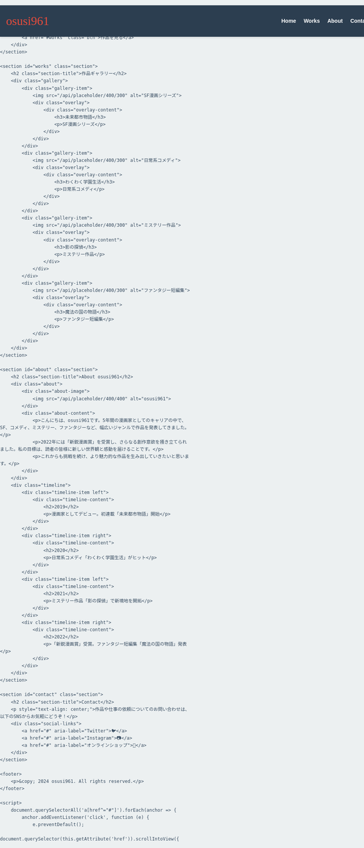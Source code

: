 <!DOCTYPE html>
<html lang="ja">
<head>
    <meta charset="UTF-8">
    <meta name="viewport" content="width=device-width, initial-scale=1.0">
    <title>osusi961 | 革新的漫画クリエイター</title>
    <link href="https://fonts.googleapis.com/css2?family=Noto+Sans+JP:wght@400;700&family=Permanent+Marker&display=swap" rel="stylesheet">
    <style>
        :root {
            --primary-color: #2c3e50;
            --secondary-color: #e74c3c;
            --accent-color: #3498db;
            --background-color: #ecf0f1;
            --text-color: #34495e;
        }
        body, html {
            margin: 0;
            padding: 0;
            font-family: 'Noto Sans JP', sans-serif;
            background-color: var(--background-color);
            color: var(--text-color);
            line-height: 1.6;
            scroll-behavior: smooth;
        }
        header {
            background-color: var(--primary-color);
            color: white;
            padding: 1rem;
            position: fixed;
            width: 100%;
            z-index: 1000;
            box-shadow: 0 2px 5px rgba(0,0,0,0.1);
        }
        nav {
            display: flex;
            justify-content: space-between;
            align-items: center;
            max-width: 1200px;
            margin: 0 auto;
        }
        .logo {
            font-family: 'Permanent Marker', cursive;
            font-size: 2rem;
            color: var(--secondary-color);
        }
        nav ul {
            display: flex;
            list-style: none;
        }
        nav ul li {
            margin-left: 20px;
        }
        nav ul li a {
            color: white;
            text-decoration: none;
            font-weight: bold;
            transition: color 0.3s ease;
        }
        nav ul li a:hover {
            color: var(--secondary-color);
        }
        .hero {
            height: 100vh;
            display: flex;
            justify-content: center;
            align-items: center;
            background: linear-gradient(rgba(0,0,0,0.5), rgba(0,0,0,0.5)), url('/api/placeholder/1200/800');
            background-size: cover;
            background-position: center;
            color: white;
            text-align: center;
        }
        .hero-content h1 {
            font-size: 4rem;
            margin-bottom: 1rem;
        }
        .hero-content p {
            font-size: 1.5rem;
            margin-bottom: 2rem;
        }
        .btn {
            display: inline-block;
            background-color: var(--secondary-color);
            color: white;
            padding: 10px 20px;
            text-decoration: none;
            border-radius: 5px;
            transition: background-color 0.3s ease;
        }
        .btn:hover {
            background-color: #c0392b;
        }
        .section {
            padding: 5rem 2rem;
            max-width: 1200px;
            margin: 0 auto;
        }
        .section-title {
            font-size: 2.5rem;
            text-align: center;
            margin-bottom: 3rem;
            color: var(--primary-color);
        }
        .gallery {
            display: grid;
            grid-template-columns: repeat(auto-fit, minmax(250px, 1fr));
            grid-gap: 2rem;
        }
        .gallery-item {
            position: relative;
            overflow: hidden;
            border-radius: 10px;
            box-shadow: 0 4px 10px rgba(0,0,0,0.1);
            transition: transform 0.3s ease;
        }
        .gallery-item:hover {
            transform: translateY(-10px);
        }
        .gallery-item img {
            width: 100%;
            height: auto;
            display: block;
        }
        .gallery-item .overlay {
            position: absolute;
            top: 0;
            left: 0;
            width: 100%;
            height: 100%;
            background: rgba(0,0,0,0.7);
            display: flex;
            justify-content: center;
            align-items: center;
            opacity: 0;
            transition: opacity 0.3s ease;
        }
        .gallery-item:hover .overlay {
            opacity: 1;
        }
        .gallery-item .overlay-content {
            color: white;
            text-align: center;
        }
        .about {
            display: flex;
            align-items: center;
            gap: 2rem;
        }
        .about-image {
            flex: 1;
        }
        .about-image img {
            width: 100%;
            border-radius: 10px;
            box-shadow: 0 4px 10px rgba(0,0,0,0.1);
        }
        .about-content {
            flex: 2;
        }
        .timeline {
            position: relative;
            max-width: 800px;
            margin: 0 auto;
            padding: 2rem 0;
        }
        .timeline::after {
            content: '';
            position: absolute;
            width: 6px;
            background-color: var(--primary-color);
            top: 0;
            bottom: 0;
            left: 50%;
            margin-left: -3px;
        }
        .timeline-item {
            padding: 10px 40px;
            position: relative;
            background-color: inherit;
            width: 50%;
        }
        .timeline-item::after {
            content: '';
            position: absolute;
            width: 25px;
            height: 25px;
            right: -17px;
            background-color: var(--background-color);
            border: 4px solid var(--secondary-color);
            top: 15px;
            border-radius: 50%;
            z-index: 1;
        }
        .left {
            left: 0;
        }
        .right {
            left: 50%;
        }
        .left::before {
            content: " ";
            height: 0;
            position: absolute;
            top: 22px;
            width: 0;
            z-index: 1;
            right: 30px;
            border: medium solid var(--primary-color);
            border-width: 10px 0 10px 10px;
            border-color: transparent transparent transparent var(--primary-color);
        }
        .right::before {
            content: " ";
            height: 0;
            position: absolute;
            top: 22px;
            width: 0;
            z-index: 1;
            left: 30px;
            border: medium solid var(--primary-color);
            border-width: 10px 10px 10px 0;
            border-color: transparent var(--primary-color) transparent transparent;
        }
        .right::after {
            left: -16px;
        }
        .timeline-content {
            padding: 20px 30px;
            background-color: white;
            position: relative;
            border-radius: 6px;
            box-shadow: 0 4px 10px rgba(0,0,0,0.1);
        }
        footer {
            background-color: var(--primary-color);
            color: white;
            text-align: center;
            padding: 2rem;
        }
        .social-links {
            margin-top: 1rem;
        }
        .social-links a {
            color: white;
            font-size: 1.5rem;
            margin: 0 10px;
            transition: color 0.3s ease;
        }
        .social-links a:hover {
            color: var(--secondary-color);
        }
        @media screen and (max-width: 768px) {
            .about {
                flex-direction: column;
            }
            .timeline::after {
                left: 31px;
            }
            .timeline-item {
                width: 100%;
                padding-left: 70px;
                padding-right: 25px;
            }
            .timeline-item::before {
                left: 60px;
                border: medium solid white;
                border-width: 10px 10px 10px 0;
                border-color: transparent white transparent transparent;
            }
            .left::after, .right::after {
                left: 15px;
            }
            .right {
                left: 0%;
            }
        }
    </style>
</head>
<body>
    <header>
        <nav>
            <div class="logo">osusi961</div>
            <ul>
                <li><a href="#home">Home</a></li>
                <li><a href="#works">Works</a></li>
                <li><a href="#about">About</a></li>
                <li><a href="#contact">Contact</a></li>
            </ul>
        </nav>
    </header>

    <section id="home" class="hero">
        <div class="hero-content">
            <h1>osusi961</h1>
            <p>革新的な漫画で世界を彩る</p>
            <a href="#works" class="btn">作品を見る</a>
        </div>
    </section>

    <section id="works" class="section">
        <h2 class="section-title">作品ギャラリー</h2>
        <div class="gallery">
            <div class="gallery-item">
                <img src="/api/placeholder/400/300" alt="SF漫画シリーズ">
                <div class="overlay">
                    <div class="overlay-content">
                        <h3>未来都市物語</h3>
                        <p>SF漫画シリーズ</p>
                    </div>
                </div>
            </div>
            <div class="gallery-item">
                <img src="/api/placeholder/400/300" alt="日常系コメディ">
                <div class="overlay">
                    <div class="overlay-content">
                        <h3>わくわく学園生活</h3>
                        <p>日常系コメディ</p>
                    </div>
                </div>
            </div>
            <div class="gallery-item">
                <img src="/api/placeholder/400/300" alt="ミステリー作品">
                <div class="overlay">
                    <div class="overlay-content">
                        <h3>影の探偵</h3>
                        <p>ミステリー作品</p>
                    </div>
                </div>
            </div>
            <div class="gallery-item">
                <img src="/api/placeholder/400/300" alt="ファンタジー短編集">
                <div class="overlay">
                    <div class="overlay-content">
                        <h3>魔法の国の物語</h3>
                        <p>ファンタジー短編集</p>
                    </div>
                </div>
            </div>
        </div>
    </section>

    <section id="about" class="section">
        <h2 class="section-title">About osusi961</h2>
        <div class="about">
            <div class="about-image">
                <img src="/api/placeholder/400/400" alt="osusi961">
            </div>
            <div class="about-content">
                <p>こんにちは、osusi961です。5年間の漫画家としてのキャリアの中で、SF、コメディ、ミステリー、ファンタジーなど、幅広いジャンルで作品を発表してきました。</p>
                <p>2022年には「新鋭漫画賞」を受賞し、さらなる創作意欲を掻き立てられました。私の目標は、読者の皆様に新しい世界観と感動を届けることです。</p>
                <p>これからも挑戦を続け、より魅力的な作品を生み出していきたいと思います。</p>
            </div>
        </div>
        <div class="timeline">
            <div class="timeline-item left">
                <div class="timeline-content">
                    <h2>2019</h2>
                    <p>漫画家としてデビュー。初連載「未来都市物語」開始</p>
                </div>
            </div>
            <div class="timeline-item right">
                <div class="timeline-content">
                    <h2>2020</h2>
                    <p>日常系コメディ「わくわく学園生活」がヒット</p>
                </div>
            </div>
            <div class="timeline-item left">
                <div class="timeline-content">
                    <h2>2021</h2>
                    <p>ミステリー作品「影の探偵」で新境地を開拓</p>
                </div>
            </div>
            <div class="timeline-item right">
                <div class="timeline-content">
                    <h2>2022</h2>
                    <p>「新鋭漫画賞」受賞。ファンタジー短編集「魔法の国の物語」発表</p>
                </div>
            </div>
        </div>
    </section>

    <section id="contact" class="section">
        <h2 class="section-title">Contact</h2>
        <p style="text-align: center;">作品や仕事の依頼についてのお問い合わせは、以下のSNSからお気軽にどうぞ！</p>
        <div class="social-links">
            <a href="#" aria-label="Twitter">🐦</a>
            <a href="#" aria-label="Instagram">📷</a>
            <a href="#" aria-label="オンラインショップ">🛒</a>
        </div>
    </section>

    <footer>
        <p>&copy; 2024 osusi961. All rights reserved.</p>
    </footer>

    <script>
        document.querySelectorAll('a[href^="#"]').forEach(anchor => {
            anchor.addEventListener('click', function (e) {
                e.preventDefault();
                document.querySelector(this.getAttribute('href')).scrollIntoView({
